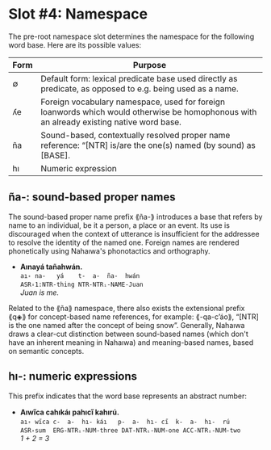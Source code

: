 # Slot #4: Namespace

The pre-root namespace slot determines the namespace for the following word base. Here are its possible values:

| Form | Purpose |
|------|---------|
| ∅    | Default form: lexical predicate base used directly as predicate, as opposed to e.g. being used as a name. |
| ʎe   | Foreign vocabulary namespace, used for foreign loanwords which would otherwise be homophonous with an already existing native word base. |
| ña   | Sound-based, contextually resolved proper name reference: “[NTR] is/are the one(s) named (by sound) as [BASE]. |
| hı   | Numeric expression |

## ña-: sound-based proper names

The sound-based proper name prefix ⟪ña-⟫ introduces a base that refers by name to an individual, be it a person, a place or an event. Its use is discouraged when the context of utterance is insufficient for the addressee to resolve the identity of the named one. Foreign names are rendered phonetically using Nahaıwa's phonotactics and orthography.

* **Aınayá tañahwán.**  
  `aı꞊ na-   yá    t-  a-  ña-  hwán`  
  `ASR꞊1:NTR-thing NTR-NTRᵢ-NAME-Juan`  
  *Juan is me.*

Related to the ⟪ña⟫ namespace, there also exists the extensional prefix ⟪q◈⟫ for concept-based name references, for example: ⟪-qa-cʼáo⟫, “[NTR] is the one named after the concept of being snow”. Generally, Nahaıwa draws a clear-cut distinction between sound-based names (which don't have an inherent meaning in Nahaıwa) and meaning-based names, based on semantic concepts.

## hı-: numeric expressions

This prefix indicates that the word base represents an abstract number:

* **Aıwı̋ca cahıkáı pahıcı̋ kahırú.**  
  `aı꞊ wı̋ca c-  a-  hı- káı   p-  a-  hı- cı̋  k-  a-  hı-  rú`  
  `ASR꞊sum  ERG-NTRᵢ-NUM-three DAT-NTRᵢ-NUM-one ACC-NTRᵢ-NUM-two`  
  *1 + 2 = 3*

